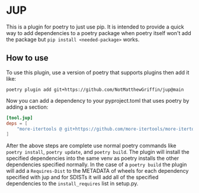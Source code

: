 # JUP

This is a plugin for poetry to just use pip. It is intended to provide a quick way to add dependencies to a poetry package when poetry itself won't add the package but `pip install <needed-package>` works.

## How to use

To use this plugin, use a version of poetry that supports plugins then add it like:

```
poetry plugin add git+https://github.com/NotMatthewGriffin/jup@main
```

Now you can add a dependency to your pyproject.toml that uses poetry by adding a section:

```toml
[tool.jup]
deps = [
    "more-itertools @ git+https://github.com/more-itertools/more-itertools@master"
]
```

After the above steps are complete use normal poetry commands like `poetry install`, `poetry update`, and `poetry build`.
The plugin will install the specified dependencies into the same venv as poetry installs the other dependencies specified normally.
In the case of a `poetry build` the plugin will add a `Requires-Dist` to the METADATA of wheels for each dependency specified with jup and for SDISTs it will add all of the specified dependencies to the `install_requires` list in setup.py.
